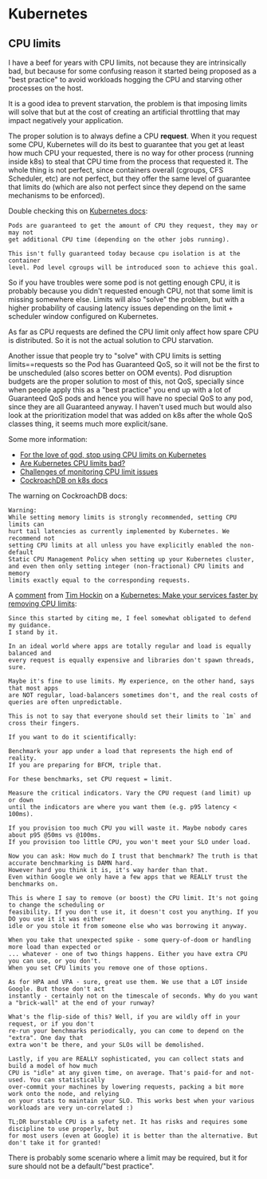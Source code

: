 # Kubernetes

## CPU limits

I have a beef for years with CPU limits, not because they are intrinsically bad,
but because for some confusing reason it started being proposed as a "best practice"
to avoid workloads hogging the CPU and starving other processes on the host.

It is a good idea to prevent starvation, the problem is that imposing limits
will solve that but at the cost of creating an artificial throttling that may
impact negatively your application.

The proper solution is to always define a CPU **request**. When it you request
some CPU, Kubernetes will do its best to guarantee that you get at least
how much CPU your requested, there is no way for other process (running inside k8s)
to steal that CPU time from the process that requested it. The whole thing is
not perfect, since containers overall (cgroups, CFS Scheduler, etc) are not perfect,
but they offer the same level of guarantee that limits do (which are also not perfect
since they depend on the same mechanisms to be enforced).

Double checking this on [Kubernetes docs](https://github.com/kubernetes/design-proposals-archive/blob/8da1442ea29adccea40693357d04727127e045ed/node/resource-qos.md#compressible-resource-guarantees):

```
Pods are guaranteed to get the amount of CPU they request, they may or may not
get additional CPU time (depending on the other jobs running).

This isn't fully guaranteed today because cpu isolation is at the container
level. Pod level cgroups will be introduced soon to achieve this goal.
```

So if you have troubles were some pod is not getting enough CPU, it is probably
because you didn't requested enough CPU, not that some limit is missing somewhere
else. Limits will also "solve" the problem, but with a higher probability of
causing latency issues depending on the limit + scheduler window configured on
Kubernetes.

As far as CPU requests are defined the CPU limit only affect how spare
CPU is distributed. So it is not the actual solution to CPU starvation.

Another issue that people try to "solve" with CPU limits is setting limits==requests
so the Pod has Guaranteed QoS, so it will not be the first to be unscheduled
(also scores better on OOM events).  Pod disruption budgets are the proper
solution to most of this, not QoS, specially since
when people apply this as a "best practice" you end up with a lot of Guaranteed QoS
pods and hence you will have no special QoS to any pod, since they are all
Guaranteed anyway. I haven't used much but would also look at the prioritization
model that was added on k8s after the whole QoS classes thing, it seems
much more explicit/sane.

Some more information:

* [For the love of god, stop using CPU limits on Kubernetes](https://home.robusta.dev/blog/stop-using-cpu-limits/)
* [Are Kubernetes CPU limits bad?](https://medium.com/inside-sumup/are-kubernetes-cpu-limits-bad-a04430bf54e1)
* [Challenges of monitoring CPU limit issues](https://github.com/robusta-dev/alert-explanations/wiki/CPUThrottlingHigh-(Prometheus-Alert))
* [CockroachDB on k8s docs](https://www.cockroachlabs.com/docs/stable/kubernetes-performance.html#resource-requests-and-limits)

The warning on CockroachDB docs:

```
Warning:
While setting memory limits is strongly recommended, setting CPU limits can
hurt tail latencies as currently implemented by Kubernetes. We recommend not
setting CPU limits at all unless you have explicitly enabled the non-default
Static CPU Management Policy when setting up your Kubernetes cluster,
and even then only setting integer (non-fractional) CPU limits and memory
limits exactly equal to the corresponding requests.
```

A [comment](https://news.ycombinator.com/item?id=24381813) from [Tim Hockin](https://github.com/thockin) on a
[Kubernetes: Make your services faster by removing CPU limits](https://news.ycombinator.com/item?id=24351566):

```
Since this started by citing me, I feel somewhat obligated to defend my guidance.
I stand by it.

In an ideal world where apps are totally regular and load is equally balanced and
every request is equally expensive and libraries don't spawn threads, sure.

Maybe it's fine to use limits. My experience, on the other hand, says that most apps
are NOT regular, load-balancers sometimes don't, and the real costs of queries are often unpredictable.

This is not to say that everyone should set their limits to `1m` and cross their fingers.

If you want to do it scientifically:

Benchmark your app under a load that represents the high end of reality.
If you are preparing for BFCM, triple that.

For these benchmarks, set CPU request = limit.

Measure the critical indicators. Vary the CPU request (and limit) up or down
until the indicators are where you want them (e.g. p95 latency < 100ms).

If you provision too much CPU you will waste it. Maybe nobody cares about p95 @50ms vs @100ms.
If you provision too little CPU, you won't meet your SLO under load.

Now you can ask: How much do I trust that benchmark? The truth is that accurate benchmarking is DAMN hard.
However hard you think it is, it's way harder than that.
Even within Google we only have a few apps that we REALLY trust the benchmarks on.

This is where I say to remove (or boost) the CPU limit. It's not going to change the scheduling or
feasibility. If you don't use it, it doesn't cost you anything. If you DO you use it it was either
idle or you stole it from someone else who was borrowing it anyway.

When you take that unexpected spike - some query-of-doom or handling more load than expected or
... whatever - one of two things happens. Either you have extra CPU you can use, or you don't.
When you set CPU limits you remove one of those options.

As for HPA and VPA - sure, great use them. We use that a LOT inside Google. But those don't act
instantly - certainly not on the timescale of seconds. Why do you want a "brick-wall" at the end of your runway?

What's the flip-side of this? Well, if you are wildly off in your request, or if you don't
re-run your benchmarks periodically, you can come to depend on the "extra". One day that
extra won't be there, and your SLOs will be demolished.

Lastly, if you are REALLY sophisticated, you can collect stats and build a model of how much
CPU is "idle" at any given time, on average. That's paid-for and not-used. You can statistically
over-commit your machines by lowering requests, packing a bit more work onto the node, and relying
on your stats to maintain your SLO. This works best when your various workloads are very un-correlated :)

TL;DR burstable CPU is a safety net. It has risks and requires some discipline to use properly, but
for most users (even at Google) it is better than the alternative. But don't take it for granted!
```

There is probably some scenario where a limit may be required, but it for sure
should not be a default/"best practice".

